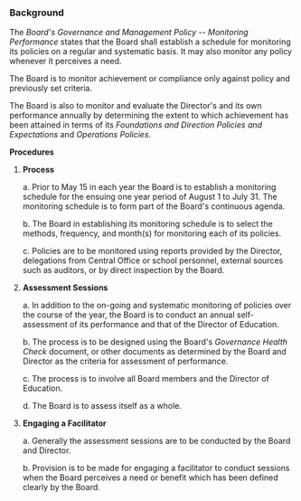 ### Background

The *Board's Governance and Management Policy -- Monitoring Performance*
states that the Board shall establish a schedule for monitoring its
policies on a regular and systematic basis. It may also monitor any
policy whenever it perceives a need.

The Board is to monitor achievement or compliance only against policy
and previously set criteria.

The Board is also to monitor and evaluate the Director's and its own
performance annually by determining the extent to which achievement has
been attained in terms of its *Foundations and Direction Policies and
Expectations* and *Operations Policies*.

**Procedures**

1.  **Process**

    a.  Prior to May 15 in each year the Board is to establish a
        monitoring schedule for the ensuing one year period of August 1
        to July 31. The monitoring schedule is to form part of the
        Board's continuous agenda.

    b.  The Board in establishing its monitoring schedule is to select
        the methods, frequency, and month(s) for monitoring each of its
        policies.

    c.  Policies are to be monitored using reports provided by the
        Director, delegations from Central Office or school personnel,
        external sources such as auditors, or by direct inspection by
        the Board.

2.  **Assessment Sessions**

    a.  In addition to the on-going and systematic monitoring of
        policies over the course of the year, the Board is to conduct an
        annual self-assessment of its performance and that of the
        Director of Education.

    b.  The process is to be designed using the Board's *Governance
        Health Check* document, or other documents as determined by the
        Board and Director as the criteria for assessment of
        performance.

    c.  The process is to involve all Board members and the Director of
        Education.

    d.  The Board is to assess itself as a whole.

3.  **Engaging a Facilitator**

    a.  Generally the assessment sessions are to be conducted by the
        Board and Director.

    b.  Provision is to be made for engaging a facilitator to conduct
        sessions when the Board perceives a need or benefit which has
        been defined clearly by the Board.

